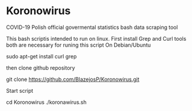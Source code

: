 # Koronowirus
 COVID-19 Polish official govermental statistics bash data scraping tool

This bash scriptis intended to run on linux.
First install Grep and Curl tools both are necessary for runing this script
On Debian/Ubuntu

sudo apt-get install curl grep

then clone github repository

git clone https://github.com/BlazejosP/Koronowirus.git

Start script

cd Koronowirus
./koronawirus.sh
